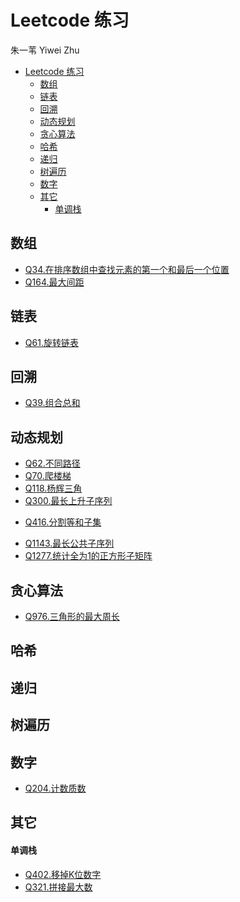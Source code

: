 # Leetcode 练习
朱一苇 Yiwei Zhu

- [Leetcode 练习](#leetcode-练习)
  - [数组](#数组)
  - [链表](#链表)
  - [回溯](#回溯)
  - [动态规划](#动态规划)
  - [贪心算法](#贪心算法)
  - [哈希](#哈希)
  - [递归](#递归)
  - [树遍历](#树遍历)
  - [数字](#数字)
  - [其它](#其它)
      - [单调栈](#单调栈)

## 数组
- [Q34.在排序数组中查找元素的第一个和最后一个位置](/leetcodes/array/Q34.cpp)
- [Q164.最大间距](/leetcodes/array/Q164.cpp)

## 链表
- [Q61.旋转链表](/leetcodes/linkList/Q61.cpp)

## 回溯
- [Q39.组合总和](/leetcodes/backTrace/Q39.cpp)
<!-- - [Q40.组合总和 II](/leetcodes/backTrace/Q40.cpp) -->

## 动态规划
- [Q62.不同路径](/leetcodes/dp/Q62.cpp)
- [Q70.爬楼梯](/leetcodes/dp/Q70.cpp)
- [Q118.杨辉三角](/leetcodes/dp/Q118.cpp)
- [Q300.最长上升子序列](/leetcodes/dp/Q300.cpp)
<!-- - [Q322.零钱兑换](/leetcodes/dp/Q322.cpp) -->
- [Q416.分割等和子集](/leetcodes/dp/Q416.cpp)
<!-- - [Q474.一和零](/leetcodes/dp/Q474.cpp) -->
- [Q1143.最长公共子序列](/leetcodes/dp/Q1143.cpp)
- [Q1277.统计全为1的正方形子矩阵](/leetcodes/dp/Q1277.cpp)

## 贪心算法
- [Q976.三角形的最大周长](/leetcodes/greedy/Q976.cpp)

## 哈希

## 递归

## 树遍历

## 数字
- [Q204.计数质数](/leetcodes/number/Q204.cpp)

## 其它

#### 单调栈

- [Q402.移掉K位数字](/leetcodes/others/Q402.cpp)
- [Q321.拼接最大数](/leetcodes/others/Q321.cpp)